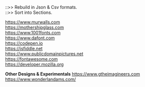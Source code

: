 ::>> Rebuild in Json & Csv formats.<br>
::>> Sort into Sections.<br>

https://www.murwalls.com<br>
https://mothershipglass.com<br>
https://www.1001fonts.com<br>
https://www.dafont.com<br>
https://codepen.io<br>
https://jsfiddle.net<br>
https://www.publicdomainpictures.net<br>
https://fontawesome.com<br>
https://developer.mozilla.org<br>

**Other Designs & Experimentals**
https://www.gtheimagineers.com<br>
https://www.wonderlandams.com/<br>
<br>
<br>
<br>
<br>
<br>
<br>
<br>
<br>
<br>
<br>
<br>
<br>
<br>
<br>
<br>
<br>
<br>
<br>
<br>
<br>
<br>



